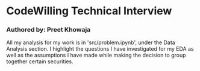 # CodeWilling Technical Interview

### Authored by: Preet Khowaja

All my analysis for my work is in  'src/problem.ipynb', under the Data Analysis section. I highlight the questions I have investigated for my EDA as well as the assumptions I have made while making the decision to group together certain securities.
